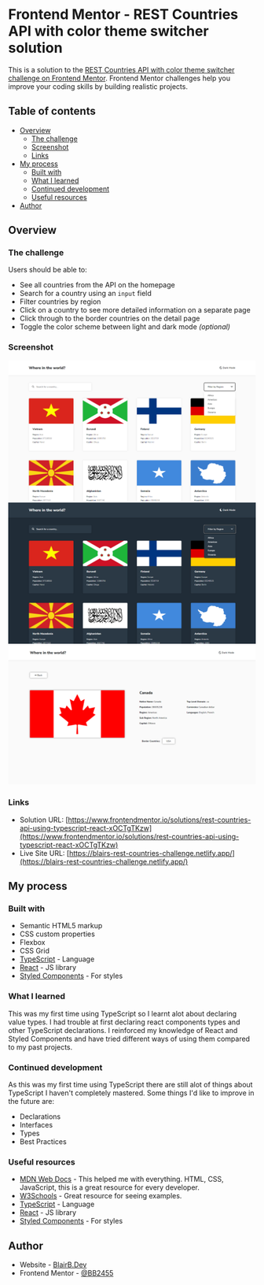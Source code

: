 # Frontend Mentor - REST Countries API with color theme switcher solution

This is a solution to the [REST Countries API with color theme switcher challenge on Frontend Mentor](https://www.frontendmentor.io/challenges/rest-countries-api-with-color-theme-switcher-5cacc469fec04111f7b848ca). Frontend Mentor challenges help you improve your coding skills by building realistic projects. 

## Table of contents

- [Overview](#overview)
  - [The challenge](#the-challenge)
  - [Screenshot](#screenshot)
  - [Links](#links)
- [My process](#my-process)
  - [Built with](#built-with)
  - [What I learned](#what-i-learned)
  - [Continued development](#continued-development)
  - [Useful resources](#useful-resources)
- [Author](#author)

## Overview

### The challenge

Users should be able to:

- See all countries from the API on the homepage
- Search for a country using an `input` field
- Filter countries by region
- Click on a country to see more detailed information on a separate page
- Click through to the border countries on the detail page
- Toggle the color scheme between light and dark mode *(optional)*

### Screenshot

![Light Home Page](./images/Light.png)
![Dark Home Page](./images/Dark.png)
![Details Page](./images/Details.png)

### Links

- Solution URL: [https://www.frontendmentor.io/solutions/rest-countries-api-using-typescript-react-xOCTgTKzw](https://www.frontendmentor.io/solutions/rest-countries-api-using-typescript-react-xOCTgTKzw)
- Live Site URL: [https://blairs-rest-countries-challenge.netlify.app/](https://blairs-rest-countries-challenge.netlify.app/)

## My process

### Built with

- Semantic HTML5 markup
- CSS custom properties
- Flexbox
- CSS Grid
- [TypeScript](https://www.typescriptlang.org/) - Language
- [React](https://reactjs.org/) - JS library
- [Styled Components](https://styled-components.com/) - For styles

### What I learned

This was my first time using TypeScript so I learnt alot about declaring value types. I had trouble at first declaring react components types and other TypeScript declarations.
I reinforced my knowledge of React and Styled Components and have tried different ways of using them compared to my past projects.

### Continued development

As this was my first time using TypeScript there are still alot of things about TypeScript I haven't completely mastered.
Some things I'd like to improve in the future are:
- Declarations
- Interfaces
- Types
- Best Practices

### Useful resources

- [MDN Web Docs](https://developer.mozilla.org/en-US/) - This helped me with everything. HTML, CSS, JavaScript, this is a great resource for every developer.
- [W3Schools](https://www.w3schools.com/) - Great resource for seeing examples.
- [TypeScript](https://www.typescriptlang.org/) - Language
- [React](https://reactjs.org/) - JS library
- [Styled Components](https://styled-components.com/) - For styles

## Author

- Website - [BlairB.Dev](https://blairb.dev)
- Frontend Mentor - [@BB2455](https://www.frontendmentor.io/profile/BB2455)
